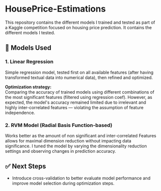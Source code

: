 # HousePrice-Estimations

This repository contains the different models I trained and tested as part of a Kaggle competition focused on housing price prediction. It contains the different models I tested.

## 🧠 Models Used

### 1. Linear Regression
Simple regression model, tested first on all available features (after having transformed textual data into numerical data), then refined and optimized.

**Optimization strategy:**  
Comparing the accuracy of trained models using different combinations of the most significant features (filtered using regression coef).
 However, as expected, the model's accuracy remained limited due to irrelevant and highly inter-correlated features — violating the assumption of feature independence.

### 2. RVM Model (Radial Basis Function-based)
Works better as the amount of non significant and inter-correlated Features allows for maximal dimension reduction without impacting data significance.
I tuned the model by varying the dimensionality reduction settings and observing changes in prediction accuracy.

## ✅ Next Steps
- Introduce cross-validation to better evaluate model performance and improve model selection during optimization steps.


